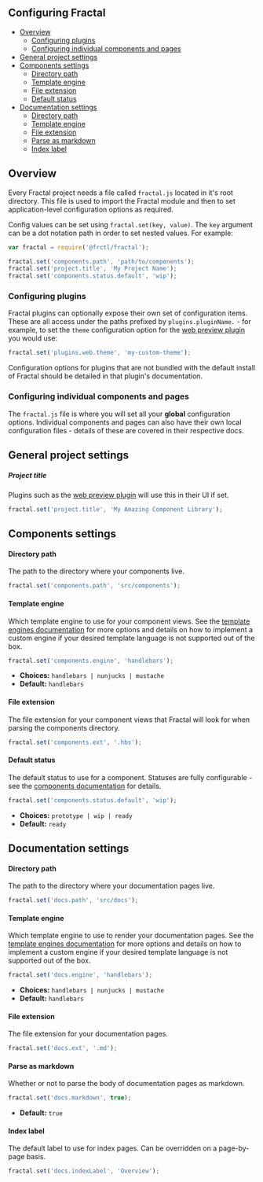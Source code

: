## Configuring Fractal

<!-- START doctoc generated TOC please keep comment here to allow auto update -->
<!-- DON'T EDIT THIS SECTION, INSTEAD RE-RUN doctoc TO UPDATE -->


- [Overview](#overview)
  - [Configuring plugins](#configuring-plugins)
  - [Configuring individual components and pages](#configuring-individual-components-and-pages)
- [General project settings](#general-project-settings)
- [Components settings](#components-settings)
    - [Directory path](#directory-path)
    - [Template engine](#template-engine)
    - [File extension](#file-extension)
    - [Default status](#default-status)
- [Documentation settings](#documentation-settings)
    - [Directory path](#directory-path-1)
    - [Template engine](#template-engine-1)
    - [File extension](#file-extension-1)
    - [Parse as markdown](#parse-as-markdown)
    - [Index label](#index-label)

<!-- END doctoc generated TOC please keep comment here to allow auto update -->

## Overview

Every Fractal project needs a file called `fractal.js` located in it's root directory. This file is used to import the Fractal module and then to set application-level configuration options as required.

Config values can be set using `fractal.set(key, value)`. The `key` argument can be a dot notation path in order to set nested values. For example:

```js
var fractal = require('@frctl/fractal');

fractal.set('components.path', 'path/to/components');
fractal.set('project.title', 'My Project Name');
fractal.set('components.status.default', 'wip');
```
### Configuring plugins

Fractal plugins can optionally expose their own set of configuration items. These are all access under the paths prefixed by `plugins.pluginName.` - for example, to set the `theme` configuration option for the [web preview plugin](https://github.com/frctl/web-plugin) you would use:

```js
fractal.set('plugins.web.theme', 'my-custom-theme');
```

Configuration options for plugins that are not bundled with the default install of Fractal should be detailed in that plugin's documentation.

### Configuring individual components and pages

The `fractal.js` file is where you will set all your **global** configuration options. Individual components and pages can also have their own local configuration files - details of these are covered in their respective docs.

## General project settings

##### Project title

Plugins such as the [web preview plugin](https://github.com/frctl/web-plugin) will use this in their UI if set.

```js
fractal.set('project.title', 'My Amazing Component Library');
```

## Components settings

#### Directory path

The path to the directory where your components live.

```js
fractal.set('components.path', 'src/components');
```

#### Template engine

Which template engine to use for your component views. See the [template engines documentation](/docs/engines/overview.md) for more options and details on how to implement a custom engine if your desired template language is not supported out of the box.

```js
fractal.set('components.engine', 'handlebars');
```
* **Choices:** `handlebars | nunjucks | mustache`
* **Default:** `handlebars`

#### File extension

The file extension for your component views that Fractal will look for when parsing the components directory.

```js
fractal.set('components.ext', '.hbs');
```

#### Default status

The default status to use for a component. Statuses are fully configurable - see the [components documentation](/docs/components/overview.md) for details.

```js
fractal.set('components.status.default', 'wip');
```
* **Choices:** `prototype | wip | ready`
* **Default:** `ready`

## Documentation settings

#### Directory path

The path to the directory where your documentation pages live.

```js
fractal.set('docs.path', 'src/docs');
```
#### Template engine

Which template engine to use to render your documentation pages. See the [template engines documentation](/docs/engines/overview.md) for more options and details on how to implement a custom engine if your desired template language is not supported out of the box.

```js
fractal.set('docs.engine', 'handlebars');
```
* **Choices:** `handlebars | nunjucks | mustache`
* **Default:** `handlebars`

#### File extension

The file extension for your documentation pages.

```js
fractal.set('docs.ext', '.md');
```

#### Parse as markdown

Whether or not to parse the body of documentation pages as markdown.

```js
fractal.set('docs.markdown', true);
```
* **Default:** `true`

#### Index label

The default label to use for index pages. Can be overridden on a page-by-page basis.

```js
fractal.set('docs.indexLabel', 'Overview');
```
